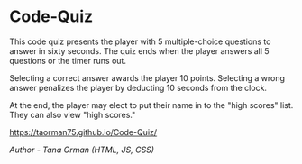 # Code-Quiz

This code quiz presents the player with 5 multiple-choice questions to answer in sixty seconds. The quiz ends when the player answers all 5 questions or the timer runs out.

Selecting a correct answer awards the player 10 points. Selecting a wrong answer penalizes the player by deducting 10 seconds from the clock.

At the end, the player may elect to put their name in to the "high scores" list. They can also view "high scores."

https://taorman75.github.io/Code-Quiz/

*Author - Tana Orman (HTML, JS, CSS)*